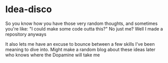 # Idea-disco
So you know how you have those very random thoughts, and sometimes you're like: "I could make some code outta this?" No just me? Well I made a repository anyways

It also lets me have an excuse to bounce between a few skills I've been meaning to dive into.
Might make a random blog about these ideas later who knows where the Dopamine will take me
